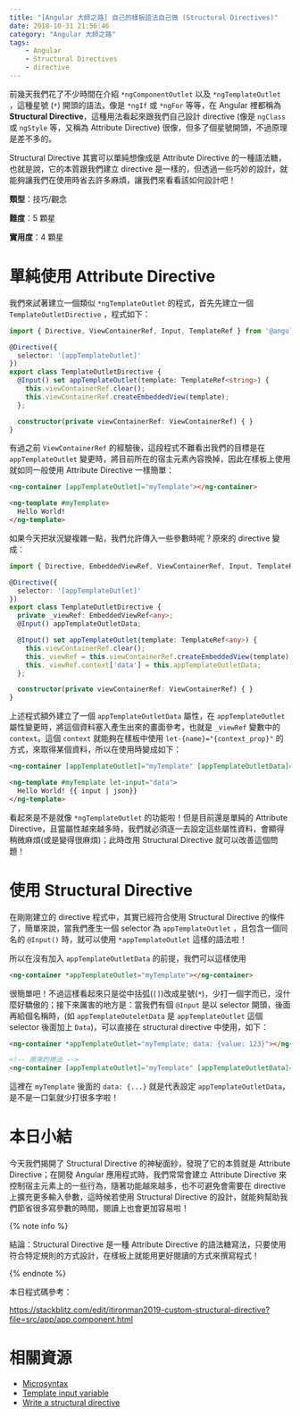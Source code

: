 ```yaml
---
title: "[Angular 大師之路] 自己的樣板語法自己做 (Structural Directives)"
date: 2018-10-31 21:56:46
category: "Angular 大師之路"
tags:
	- Angular
	- Structural Directives
	- directive
---
```


前幾天我們花了不少時間在介紹 `*ngComponentOutlet` 以及 `*ngTemplateOutlet` ，這種星號 (`*`) 開頭的語法，像是 `*ngIf` 或 `*ngFor` 等等，在 Angular 裡都稱為 **Structural Directive**，這種用法看起來跟我們自己設計 directive (像是 `ngClass` 或 `ngStyle` 等，又稱為 Attribute Directive) 很像，但多了個星號開頭，不過原理是差不多的。

Structural Directive 其實可以單純想像成是 Attribute Directive 的一種語法糖，也就是說，它的本質跟我們建立 directive 是一樣的，但透過一些巧妙的設計，就能夠讓我們在使用時省去許多麻煩，讓我們來看看該如何設計吧！

<!-- more -->

**類型**：技巧/觀念

**難度**：5 顆星

**實用度**：4 顆星

# 單純使用 Attribute Directive

我們來試著建立一個類似 `*ngTemplateOutlet` 的程式，首先先建立一個 `TemplateOutletDirective` ，程式如下：

```typescript
import { Directive, ViewContainerRef, Input, TemplateRef } from '@angular/core';

@Directive({
  selector: '[appTemplateOutlet]'
})
export class TemplateOutletDirective {
  @Input() set appTemplateOutlet(template: TemplateRef<string>) {
    this.viewContainerRef.clear();
    this.viewContainerRef.createEmbeddedView(template);
  };

  constructor(private viewContainerRef: ViewContainerRef) { }
}
```

有過之前 `ViewContainerRef` 的經驗後，這段程式不難看出我們的目標是在 `appTemplateOutlet` 變更時，將目前所在的宿主元素內容換掉，因此在樣板上使用就如同一般使用 Attribute Directive 一樣簡單：

```html
<ng-container [appTemplateOutlet]="myTemplate"></ng-container>

<ng-template #myTemplate>
  Hello World!
</ng-template>
```

如果今天把狀況變複雜一點，我們允許傳入一些參數時呢？原來的 directive 變成：

```typescript
import { Directive, EmbeddedViewRef, ViewContainerRef, Input, TemplateRef } from '@angular/core';

@Directive({
  selector: '[appTemplateOutlet]'
})
export class TemplateOutletDirective {
  private _viewRef: EmbeddedViewRef<any>;
  @Input() appTemplateOutletData;

  @Input() set appTemplateOutlet(template: TemplateRef<any>) {
    this.viewContainerRef.clear();
    this._viewRef = this.viewContainerRef.createEmbeddedView(template);
    this._viewRef.context['data'] = this.appTemplateOutletData;
  };

  constructor(private viewContainerRef: ViewContainerRef) { }
}
```

上述程式額外建立了一個 `appTemplateOutletData` 屬性，在 `appTemplateOutlet` 屬性變更時，將這個資料塞入產生出來的畫面參考，也就是 `_viewRef` 變數中的 `context`。這個 `context` 就能夠在樣板中使用 `let-{name}="{context_prop}"` 的方式，來取得某個資料，所以在使用時變成如下：

```html
<ng-container [appTemplateOutlet]="myTemplate" [appTemplateOutletData]="{value: 123}"></ng-container>

<ng-template #myTemplate let-input="data">
  Hello World! {{ input | json}}
</ng-template>
```

看起來是不是就像 `*ngTemplateOutlet` 的功能啦！但是目前還是單純的 Attribute Directive，且當屬性越來越多時，我們就必須逐一去設定這些屬性資料，會顯得稍微麻煩(或是變得很麻煩)；此時改用 Structural Directive 就可以改善這個問題！

# 使用 Structural Directive

在剛剛建立的 directive 程式中，其實已經符合使用 Structural Directive 的條件了，簡單來說，當我們產生一個 selector 為 `appTemplateOutlet` ，且包含一個同名的 `@Input()` 時，就可以使用 `*appTemplateOutlet` 這樣的語法啦！

所以在沒有加入 `appTemplateOutletData` 的前提，我們可以這樣使用

```html
<ng-container *appTemplateOutlet="myTemplate"></ng-container>
```

很簡單吧！不過這樣看起來只是從中括弧(`[]`)改成星號(`*`)，少打一個字而已，沒什麼好驕傲的；接下來厲害的地方是：當我們有個 `@Input` 是以 selector 開頭，後面再給個名稱時，(如 `appTemplateOuteletData` 是 `appTemplateOutlet` 這個 selector 後面加上 `Data`)，可以直接在 structural directive 中使用，如下：

```html
<ng-container *appTemplateOutlet="myTemplate; data: {value: 123}"></ng-container>

<!-- 原來的用法 -->
<ng-container [appTemplateOutlet]="myTemplate" [appTemplateOutletData]="{value: 123}"></ng-container>
```

這裡在 `myTemplate` 後面的 `data: {...}` 就是代表設定 `appTemplateOutletData`，是不是一口氣就少打很多字啦！

# 本日小結

今天我們揭開了 Structural Directive 的神秘面紗，發現了它的本質就是 Attribute Directive；在開發 Angular 應用程式時，我們常常會建立 Attribute Directive 來控制宿主元素上的一些行為，隨著功能越來越多，也不可避免會需要在 directive 上擴充更多輸入參數，這時候若使用 Structural Directive 的設計，就能夠幫助我們節省很多寫參數的時間，閱讀上也會更加容易啦！

{% note info %}

結論：Structural Directive 是一種 Attribute Directive 的語法糖寫法，只要使用符合特定規則的方式設計，在樣板上就能用更好閱讀的方式來撰寫程式！

{% endnote %}

本日程式碼參考：

https://stackblitz.com/edit/itironman2019-custom-structural-directive?file=src/app/app.component.html

# 相關資源

- [Microsyntax](https://angular.io/guide/structural-directives#microsyntax)
- [Template input variable](https://angular.io/guide/structural-directives#template-input-variable)
- [Write a structural directive](https://angular.io/guide/structural-directives)